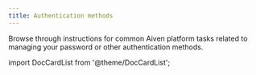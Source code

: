 ```yaml
---
title: Authentication methods
---
```


Browse through instructions for common Aiven platform tasks related to
managing your password or other authentication methods.

import DocCardList from '@theme/DocCardList';

<DocCardList />
